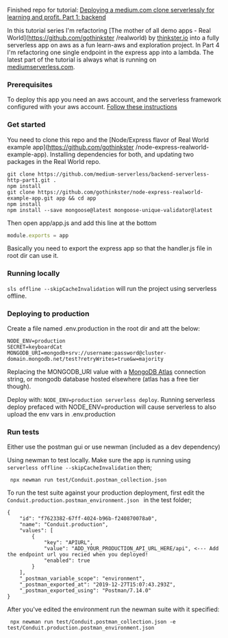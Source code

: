 Finished repo for tutorial: [Deploying a medium.com clone serverlessly for learning and profit. Part 1: backend
](https://dev.to/larswww/deploying-a-medium-com-clone-serverlessly-for-learning-and-profit-part-1-backend-1dg)

In this tutorial series I'm refactoring [The mother of all demo apps - Real World](https://github.com/gothinkster
/realworld) by [thinkster.io](https://thinkster.io/) into a fully serverless app on aws as a fun learn-aws and
 exploration project. In Part 4 I'm refactoring one single endpoint in the express app into a lambda. The latest
 part of the tutorial is always what is running on [mediumserverless.com](https://mediumserverless.com).

### Prerequisites 

To deploy this app you need an aws account, and the serverless framework configured with your aws account. [Follow
 these instructions](https://serverless.com/framework/docs/getting-started/)


### Get started
You need to clone this repo and the [Node/Express flavor of Real World example app](https://github.com/gothinkster
/node-express-realworld-example-app). Installing dependencies for both, and updating two packages in the Real World
 repo.
```
git clone https://github.com/medium-serverless/backend-serverless-http-part1.git .
npm install
git clone https://github.com/gothinkster/node-express-realworld-example-app.git app && cd app
npm install
npm install --save mongoose@latest mongoose-unique-validator@latest
```

Then open app/app.js and add this line at the bottom
```javascript
module.exports = app
```
Basically you need to export the express app so that the handler.js file in root dir can use it.


### Running locally

`sls offline --skipCacheInvalidation` will run the project using serverless offline.


### Deploying to production

Create a file named .env.production in the root dir and att the below:
```
NODE_ENV=production
SECRET=keyboardCat
MONGODB_URI=mongodb+srv://username:password@cluster-domain.mongodb.net/test?retryWrites=true&w=majority
```
Replacing the MONGODB_URI value with a [MongoDB Atlas](https://cloud.mongodb.com/) connection string, or mongodb
 database hosted elsewhere (atlas has a free tier though).

Deploy with: `NODE_ENV=production serverless deploy`. Running serverless deploy prefaced with NODE_ENV=production
 will cause serverless to also upload the env vars in .env.production
 

### Run tests

Either use the postman gui or use newman (included as a dev dependency)

Using newman to test locally. Make sure the app is running using `serverless offline --skipCacheInvalidation` then;
```
 npx newman run test/Conduit.postman_collection.json
```

To run the test suite against your production deployment, first edit the `Conduit.production.postman_environment.json
` in the test folder;

```
{
	"id": "f7623382-67ff-4024-b96b-f240870078a0",
	"name": "Conduit.production",
	"values": [
		{
			"key": "APIURL",
			"value": "ADD_YOUR_PRODUCTION_API_URL_HERE/api", <--- Add the endpoint url you recied when you deployed!
			"enabled": true
		}
	],
	"_postman_variable_scope": "environment",
	"_postman_exported_at": "2019-12-27T15:07:43.293Z",
	"_postman_exported_using": "Postman/7.14.0"
}

```
After you've edited the environment run the newman suite with it specified:

```
 npx newman run test/Conduit.postman_collection.json -e test/Conduit.production.postman_environment.json 
```

